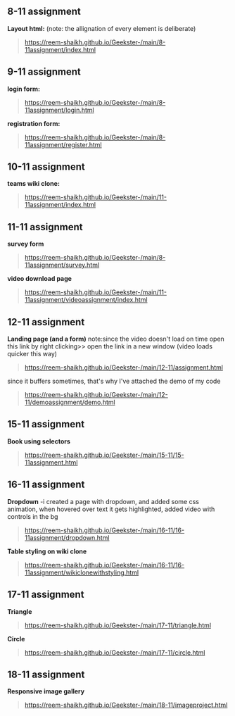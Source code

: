 


<!-- #assignment website prebootcamp:
>https://reem-shaikh.github.io/Geekster-/html/Foodapp.html/index.html -->

## 8-11 assignment
**Layout html:**
(note: the allignation of every element is deliberate)
>https://reem-shaikh.github.io/Geekster-/main/8-11assignment/index.html

## 9-11 assignment
**login form:**
>https://reem-shaikh.github.io/Geekster-/main/8-11assignment/login.html

**registration form:**
>https://reem-shaikh.github.io/Geekster-/main/8-11assignment/register.html


## 10-11 assignment 
**teams wiki clone:**
>https://reem-shaikh.github.io/Geekster-/main/11-11assignment/index.html

## 11-11 assignment 
**survey form**
>https://reem-shaikh.github.io/Geekster-/main/8-11assignment/survey.html


**video download page**
>https://reem-shaikh.github.io/Geekster-/main/11-11assignment/videoassignment/index.html 


## 12-11 assignment
**Landing page (and a form)** 
note:since the video doesn't load on time
open this link by right clicking>> open the link in a new window (video loads quicker this way)
> https://reem-shaikh.github.io/Geekster-/main/12-11/assignment.html

since it buffers sometimes, that's why I've attached the demo of my code
> https://reem-shaikh.github.io/Geekster-/main/12-11/demoassignment/demo.html

<!-- test 14-11
https://reem-shaikh.github.io/Geekster-/test/14-11formtest.html
-->

## 15-11 assignment 
**Book using selectors**
> https://reem-shaikh.github.io/Geekster-/main/15-11/15-11assignment.html

## 16-11 assignment
**Dropdown**
-i created a page with dropdown, and added some css animation, when hovered over text it gets highlighted, added video with controls in the bg
>https://reem-shaikh.github.io/Geekster-/main/16-11/16-11assignment/dropdown.html

**Table styling on wiki clone**
>https://reem-shaikh.github.io/Geekster-/main/16-11/16-11assignment/wikiclonewithstyling.html

## 17-11 assignment
**Triangle**
>https://reem-shaikh.github.io/Geekster-/main/17-11/triangle.html

**Circle** 
>https://reem-shaikh.github.io/Geekster-/main/17-11/circle.html

## 18-11 assignment
**Responsive image gallery** 
>https://reem-shaikh.github.io/Geekster-/main/18-11/imageproject.html


<!-- micro dev tools: 
launch instance
got to live server: 127.0.0.1:5000/ which is the root and navigate to your file


(edge and vscode owned by microsoft) -->
